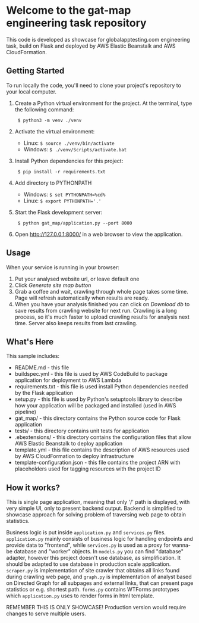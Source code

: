 Welcome to the gat-map engineering task repository
==============================================

This code is developed as showcase for globalapptesting.com engineering task, build on Flask and
deployed by AWS Elastic Beanstalk and AWS CloudFormation. 

Getting Started
---------------

To run locally the code, you'll need to clone your project's repository to your
local computer. 

1. Create a Python virtual environment for the project. At the terminal, type
   the following command:

        $ python3 -m venv ./venv

2. Activate the virtual environment:
    
      - Linux: `$ source ./venv/bin/activate`
      - Windows: `$ ./venv/Scripts/activate.bat`

3. Install Python dependencies for this project:

        $ pip install -r requirements.txt

4. Add directory to PYTHONPATH

   - Windows: `$ set PYTHONPATH=%cd%`
   - Linux:   `$ export PYTHONPATH='.'`

5. Start the Flask development server:

        $ python gat_map/application.py --port 8000

6. Open http://127.0.0.1:8000/ in a web browser to view the application.

Usage
----------

When your service is running in your browser:
1. Put your analysed website url, or leave default one
2. Click *Generate site map button*
3. Grab a coffee and wait, crawling through whole page takes some time. Page will refresh automatically when results 
are ready.
4. When you have your analysis finished you can click on *Download db* to save results from crawling website for next 
run. Crawling is a long process, so it's much faster to upload crawling results for analysis next time. Server also 
keeps results from last crawling.


What's Here
-----------

This sample includes:

* README.md - this file
* buildspec.yml - this file is used by AWS CodeBuild to package
  application for deployment to AWS Lambda
* requirements.txt - this file is used install Python dependencies needed by
  the Flask application
* setup.py - this file is used by Python's setuptools library to describe how
  your application will be packaged and installed (used in AWS pipeline)
* gat_map/ - this directory contains the Python source code for Flask application
* tests/ - this directory contains unit tests for application
* .ebextensions/ - this directory contains the configuration files that allow
  AWS Elastic Beanstalk to deploy application
* template.yml - this file contains the description of AWS resources used by AWS
  CloudFormation to deploy infrastructure
* template-configuration.json - this file contains the project ARN with placeholders used for tagging resources with the project ID


How it works?
------------------

This is single page application, meaning that only '/' path is displayed, with very simple UI, only to present backend
output. Backend is simplified to showcase approach for solving problem of traversing web page to obtain statistics.

Business logic is put inside `application.py` and `services.py` files. `application.py` mainly consists of business
logic for handling endpoints and provide data to "frontend", while `services.py` is used as a proxy for wanna-be 
database and "worker" objects. In `models.py` you can find "database" adapter, however this project doesn't use
database, as simplification. It should be adapted to use database in production scale application. `scraper.py` is
implementation of site crawler that obtains all links found during crawling web page, and `graph.py` is implementation
of analyst based on Directed Graph for all subpages and external links, that can present page statistics or 
e.g. shortest path. `forms.py` contains WTForms prototypes which `application.py` uses to render forms in html template.

REMEMBER THIS IS ONLY SHOWCASE! Production version would require changes to serve multiple users.
